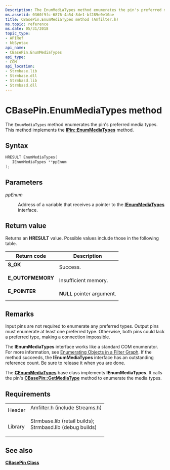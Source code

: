 ```yaml
---
Description: The EnumMediaTypes method enumerates the pin's preferred media types. This method implements the IPin::EnumMediaTypes method.
ms.assetid: 0360f9fc-6876-4a54-8de1-bf289e0e10ae
title: CBasePin.EnumMediaTypes method (Amfilter.h)
ms.topic: reference
ms.date: 05/31/2018
topic_type: 
- APIRef
- kbSyntax
api_name: 
- CBasePin.EnumMediaTypes
api_type: 
- COM
api_location: 
- Strmbase.lib
- Strmbase.dll
- Strmbasd.lib
- Strmbasd.dll
---
```


# CBasePin.EnumMediaTypes method

The `EnumMediaTypes` method enumerates the pin's preferred media types. This method implements the [**IPin::EnumMediaTypes**](/windows/desktop/api/Strmif/nf-strmif-ipin-enummediatypes) method.

## Syntax


```C++
HRESULT EnumMediaTypes(
   IEnumMediaTypes **ppEnum
);
```



## Parameters

<dl> <dt>

*ppEnum* 
</dt> <dd>

Address of a variable that receives a pointer to the [**IEnumMediaTypes**](/windows/desktop/api/Strmif/nn-strmif-ienummediatypes) interface.

</dd> </dl>

## Return value

Returns an **HRESULT** value. Possible values include those in the following table.



| Return code                                                                                   | Description                           |
|-----------------------------------------------------------------------------------------------|---------------------------------------|
| <dl> <dt>**S\_OK**</dt> </dl>          | Success.<br/>                   |
| <dl> <dt>**E\_OUTOFMEMORY**</dt> </dl> | Insufficient memory.<br/>       |
| <dl> <dt>**E\_POINTER**</dt> </dl>     | **NULL** pointer argument.<br/> |



 

## Remarks

Input pins are not required to enumerate any preferred types. Output pins must enumerate at least one preferred type. Otherwise, both pins could lack a preferred type, making a connection impossible.

The **IEnumMediaTypes** interface works like a standard COM enumerator. For more information, see [Enumerating Objects in a Filter Graph](enumerating-objects-in-a-filter-graph.md). If the method succeeds, the **IEnumMediaTypes** interface has an outstanding reference count. Be sure to release it when you are done.

The [**CEnumMediaTypes**](cenummediatypes.md) base class implements **IEnumMediaTypes**. It calls the pin's [**CBasePin::GetMediaType**](cbasepin-getmediatype.md) method to enumerate the media types.

## Requirements



|                    |                                                                                                                                                                                            |
|--------------------|--------------------------------------------------------------------------------------------------------------------------------------------------------------------------------------------|
| Header<br/>  | <dl> <dt>Amfilter.h (include Streams.h)</dt> </dl>                                                                                  |
| Library<br/> | <dl> <dt>Strmbase.lib (retail builds); </dt> <dt>Strmbasd.lib (debug builds)</dt> </dl> |



## See also

<dl> <dt>

[**CBasePin Class**](cbasepin.md)
</dt> </dl>

 

 




